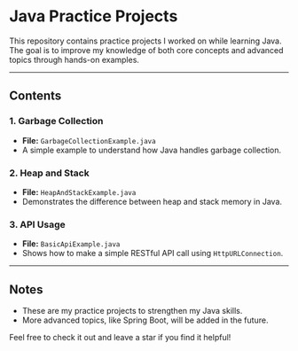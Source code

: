 # Java Practice Projects

This repository contains practice projects I worked on while learning Java. The goal is to improve my knowledge of both core concepts and advanced topics through hands-on examples.

---

## Contents

### 1. Garbage Collection
- **File:** `GarbageCollectionExample.java`
- A simple example to understand how Java handles garbage collection.

### 2. Heap and Stack
- **File:** `HeapAndStackExample.java`
- Demonstrates the difference between heap and stack memory in Java.

### 3. API Usage
- **File:** `BasicApiExample.java`
- Shows how to make a simple RESTful API call using `HttpURLConnection`.

---

## Notes
- These are my practice projects to strengthen my Java skills.
- More advanced topics, like Spring Boot, will be added in the future.

Feel free to check it out and leave a star if you find it helpful!
